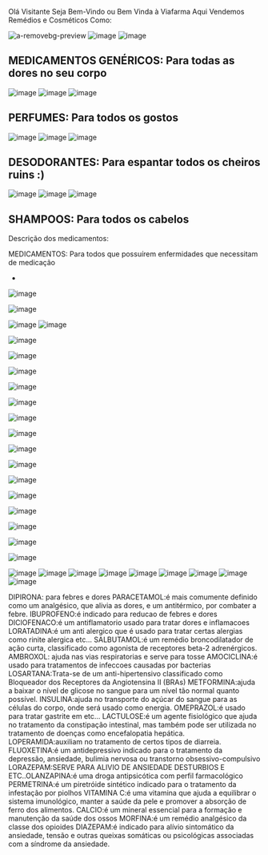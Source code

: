 Olá Visitante Seja Bem-Vindo ou Bem Vinda à Viafarma
Aqui Vendemos Remédios e Cosméticos Como:

![a-removebg-preview](https://github.com/user-attachments/assets/48a956ae-422d-4cc7-994f-9ea48040c551)
![image](https://github.com/user-attachments/assets/dd35f446-4052-432f-bff1-ccf0607a2fb4)
![image](https://github.com/user-attachments/assets/aedd4a20-b022-456c-b455-5a313dafb968)

MEDICAMENTOS GENÉRICOS: Para todas as dores no seu corpo
------------------------------------------------------------------------------------------------------------------------------------------------------------------------------
![image](https://github.com/user-attachments/assets/d5e819b5-7be1-4877-b2bd-df55a7661528)
![image](https://github.com/user-attachments/assets/66d88a37-1824-43ab-b4fa-fd31e730051e)
![image](https://github.com/user-attachments/assets/61ca7f5f-bc79-4c9d-8450-3f256153ee1b)

PERFUMES: Para todos os gostos
------------------------------------------------------------------------------------------------------------------------------------------------------------------------------
![image](https://github.com/user-attachments/assets/a7cfde05-818c-4743-b4de-65b0ed210ec1)
![image](https://github.com/user-attachments/assets/b30af7c5-7531-4eba-a5cf-92e6ec80d1f2)
![image](https://github.com/user-attachments/assets/db4b57b3-bfbd-4590-870c-6786ee32c429)

DESODORANTES: Para espantar todos os cheiros ruins :)
------------------------------------------------------------------------------------------------------------------------------------------------------------------------------
![image](https://github.com/user-attachments/assets/e79d74a3-a4f9-4a7a-b5a6-7a8f03b0c998)
![image](https://github.com/user-attachments/assets/c2832ee1-00e1-4bee-8892-ca024f59bbfc)
![image](https://github.com/user-attachments/assets/614ad499-5534-42e7-8dd5-278278ad35b3)

SHAMPOOS: Para todos os cabelos
------------------------------------------------------------------------------------------------------------------------------------------------------------------------------
Descrição dos medicamentos:

MEDICAMENTOS: Para todos que possuírem enfermidades que necessitam de medicação

-
![image](https://github.com/user-attachments/assets/5951e483-34ad-4691-b465-cffd51e02be9)

![image](https://github.com/user-attachments/assets/ce4c430e-2cb0-435c-8276-cd1408d77151)

![image](https://github.com/user-attachments/assets/536de6e5-ec6c-4e19-9361-6bebf3c4e2cd)
![image](https://github.com/user-attachments/assets/02f381a5-8c6e-4d1c-be3a-0f2c7540b58e)

![image](https://github.com/user-attachments/assets/c470b697-d06c-4e1f-a943-1ae5a15f2df9)

![image](https://github.com/user-attachments/assets/3c41daf5-1763-4688-b582-b1ca4929159c)

![image](https://github.com/user-attachments/assets/f3dc76fa-01e1-41fd-a267-a69b1871a80e)

![image](https://github.com/user-attachments/assets/bed9fef5-4131-468b-abe4-18a935d6b7f8)

![image](https://github.com/user-attachments/assets/a83722ac-fe9e-4da1-be9c-dac69ff703bf)

![image](https://github.com/user-attachments/assets/5951e483-34ad-4691-b465-cffd51e02be9)

![image](https://github.com/user-attachments/assets/ce4c430e-2cb0-435c-8276-cd1408d77151)

![image](https://github.com/user-attachments/assets/536de6e5-ec6c-4e19-9361-6bebf3c4e2cd)

![image](https://github.com/user-attachments/assets/02f381a5-8c6e-4d1c-be3a-0f2c7540b58e)

![image](https://github.com/user-attachments/assets/c470b697-d06c-4e1f-a943-1ae5a15f2df9)

![image](https://github.com/user-attachments/assets/3c41daf5-1763-4688-b582-b1ca4929159c)

![image](https://github.com/user-attachments/assets/f3dc76fa-01e1-41fd-a267-a69b1871a80e)

![image](https://github.com/user-attachments/assets/bed9fef5-4131-468b-abe4-18a935d6b7f8)

![image](https://github.com/user-attachments/assets/a83722ac-fe9e-4da1-be9c-dac69ff703bf)
 
![image](https://github.com/user-attachments/assets/58014d03-3ff5-4982-bf27-3f9945334a99)

![image](https://github.com/user-attachments/assets/e771b4f4-c1ce-48ec-89d0-7852b9ef7112)
![image](https://github.com/user-attachments/assets/cb7ff6eb-eb2f-4afe-a075-edbbb96d4a1d)
![image](https://github.com/user-attachments/assets/3adb0fcc-3574-4691-84bb-7b57a49e64f3)
![image](https://github.com/user-attachments/assets/516b8830-eeff-4914-bbf0-678e75b3ca5d)
![image](https://github.com/user-attachments/assets/ac0bd3c5-2636-47e5-a765-035ef83fca1d)
![image](https://github.com/user-attachments/assets/58014d03-3ff5-4982-bf27-3f9945334a99)
![image](https://github.com/user-attachments/assets/e771b4f4-c1ce-48ec-89d0-7852b9ef7112)
![image](https://github.com/user-attachments/assets/cb7ff6eb-eb2f-4afe-a075-edbbb96d4a1d)
![image](https://github.com/user-attachments/assets/3adb0fcc-3574-4691-84bb-7b57a49e64f3)

DIPIRONA: para febres e dores
PARACETAMOL:é mais comumente definido como um analgésico, que alivia as dores, e um antitérmico, por combater a febre. 
IBUPROFENO:é indicado para reducao de febres e dores
DIClOFENACO:é um antiflamatorio usado para tratar dores e inflamacoes
LORATADINA:é um anti alergico que é usado para tratar certas alergias como rinite alergica etc...
SALBUTAMOL:é um remédio broncodilatador de ação curta, classificado como agonista de receptores beta-2 adrenérgicos.
AMBROXOL: ajuda nas vias respiratorias e serve para tosse 
AMOCICLINA:é usado para tratamentos de infeccoes causadas por bacterias 
LOSARTANA:Trata-se de um anti-hipertensivo classificado como Bloqueador dos Receptores da Angiotensina II (BRAs)
METFORMINA:ajuda a baixar o nível de glicose no sangue para um nível tão normal quanto possível.
INSULINA:ajuda no transporte do açúcar do sangue para as células do corpo, onde será usado como energia.
OMEPRAZOL:é usado para tratar gastrite em etc...
LACTULOSE:é um agente fisiológico que ajuda no tratamento da constipação intestinal, mas também pode ser utilizada no tratamento de doenças como encefalopatia hepática. 
LOPERAMIDA:auxiliam no tratamento de certos tipos de diarreia.
FLUOXETINA:é um antidepressivo indicado para o tratamento da depressão, ansiedade, bulimia nervosa ou transtorno obsessivo-compulsivo
LORAZEPAM:SERVE PARA ALIVIO DE ANSIEDADE DESTURBIOS E ETC..OLANZAPINA:é uma droga antipsicótica com perfil farmacológico 
PERMETRINA:é um piretróide sintético indicado para o tratamento da infestação por piolhos
VITAMINA C:é uma vitamina que ajuda a equilibrar o sistema imunológico, manter a saúde da pele e promover a absorção de ferro dos alimentos.
CALCIO:é um mineral essencial para a formação e manutenção da saúde dos ossos
MORFINA:é um remédio analgésico da classe dos opioides
DIAZEPAM:é indicado para alívio sintomático da ansiedade, tensão e outras queixas somáticas ou psicológicas associadas com a síndrome da ansiedade.

